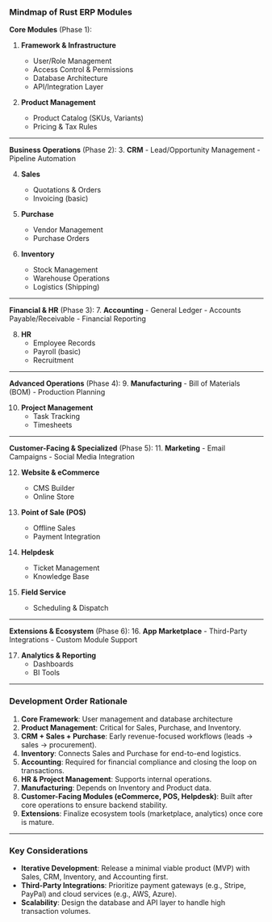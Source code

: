 


### **Mindmap of Rust ERP Modules**
**Core Modules** (Phase 1):
1. **Framework & Infrastructure**
    - User/Role Management
    - Access Control & Permissions
    - Database Architecture
    - API/Integration Layer

2. **Product Management**
    - Product Catalog (SKUs, Variants)
    - Pricing & Tax Rules

---

**Business Operations** (Phase 2):
3. **CRM**
    - Lead/Opportunity Management
    - Pipeline Automation

4. **Sales**
    - Quotations & Orders
    - Invoicing (basic)

5. **Purchase**
    - Vendor Management
    - Purchase Orders

6. **Inventory**
    - Stock Management
    - Warehouse Operations
    - Logistics (Shipping)

---

**Financial & HR** (Phase 3):
7. **Accounting**
    - General Ledger
    - Accounts Payable/Receivable
    - Financial Reporting

8. **HR**
    - Employee Records
    - Payroll (basic)
    - Recruitment

---

**Advanced Operations** (Phase 4):
9. **Manufacturing**
    - Bill of Materials (BOM)
    - Production Planning

10. **Project Management**
    - Task Tracking
    - Timesheets

---

**Customer-Facing & Specialized** (Phase 5):
11. **Marketing**
    - Email Campaigns
    - Social Media Integration

12. **Website & eCommerce**
    - CMS Builder
    - Online Store

13. **Point of Sale (POS)**
    - Offline Sales
    - Payment Integration

14. **Helpdesk**
    - Ticket Management
    - Knowledge Base

15. **Field Service**
    - Scheduling & Dispatch

---

**Extensions & Ecosystem** (Phase 6):
16. **App Marketplace**
    - Third-Party Integrations
    - Custom Module Support

17. **Analytics & Reporting**
    - Dashboards
    - BI Tools

---

### **Development Order Rationale**
1. **Core Framework**: User management and database architecture
2. **Product Management**: Critical for Sales, Purchase, and Inventory.
3. **CRM + Sales + Purchase**: Early revenue-focused workflows (leads → sales → procurement).
4. **Inventory**: Connects Sales and Purchase for end-to-end logistics.
5. **Accounting**: Required for financial compliance and closing the loop on transactions.
6. **HR & Project Management**: Supports internal operations.
7. **Manufacturing**: Depends on Inventory and Product data.
8. **Customer-Facing Modules (eCommerce, POS, Helpdesk)**: Built after core operations to ensure backend stability.
9. **Extensions**: Finalize ecosystem tools (marketplace, analytics) once core is mature.

---

### **Key Considerations**
- **Iterative Development**: Release a minimal viable product (MVP) with Sales, CRM, Inventory, and Accounting first.
- **Third-Party Integrations**: Prioritize payment gateways (e.g., Stripe, PayPal) and cloud services (e.g., AWS, Azure).
- **Scalability**: Design the database and API layer to handle high transaction volumes.
